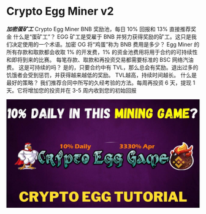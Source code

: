 # Crypto Egg Miner v2

***加密蛋矿工***
Crypto Egg Miner BNB 奖励池，每日 10% 回报和 13% 直接推荐奖金
什么是“蛋矿工”？
EGG 矿工是受雇于 BNB 并努力获得奖励的矿工。这只是我们决定使用的一个术语。加密 OG 将“鸡蛋”称为 BNB
费用是多少？
Egg Miner 的所有存款和取款都会收取 1% 的开发费，1% 的资金池费用将用于合约的可持续性和即将到来的比赛。
每笔存款、取款和再投资交易都需要标准的 BSC 网络汽油费。
这是可持续的吗？
是的，只要合约中有 TVL，那么总会有奖励。退出过多的饥饿者会受到惩罚，并获得越来越低的奖励。 TVL越高，持续时间越长。
什么是最好的策略？
我们推荐合同中所写的久经考验的方法。每周再投资 6 天，提现 1 天。它将增加您的投资并在 3-5 周内收到您的初始回报

![maxresdefault](maxresdefault.jpg)

